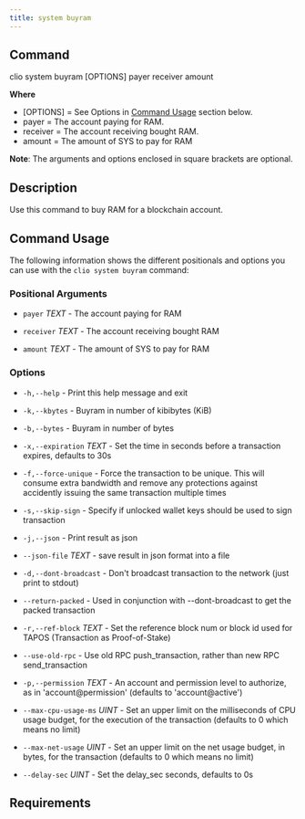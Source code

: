 ```yaml
---
title: system buyram
---
```


## Command

clio system buyram [OPTIONS] payer receiver amount

**Where**

* [OPTIONS] = See Options in  [Command Usage](#command-usage) section below.
* payer = The account paying for RAM.
* receiver = The account receiving bought RAM.
* amount = The amount of SYS to pay for RAM

**Note**: The arguments and options enclosed in square brackets are optional.

## Description

Use this command to buy RAM for a blockchain account.

## Command Usage

The following information shows the different positionals and options you can use with the `clio system buyram` command:

### Positional Arguments

* `payer` _TEXT_ - The account paying for RAM

* `receiver` _TEXT_ - The account receiving bought RAM
* `amount` _TEXT_ - The amount of SYS to pay for RAM

### Options

* `-h,--help` - Print this help message and exit

* `-k,--kbytes` - Buyram in number of kibibytes (KiB)
* `-b,--bytes` - Buyram in number of bytes
* `-x,--expiration` _TEXT_ - Set the time in seconds before a transaction expires, defaults to 30s
* `-f,--force-unique` - Force the transaction to be unique. This will consume extra bandwidth and remove any protections against accidently issuing the same transaction multiple times
* `-s,--skip-sign` - Specify if unlocked wallet keys should be used to sign transaction
* `-j,--json` - Print result as json
* `--json-file` _TEXT_ - save result in json format into a file
* `-d,--dont-broadcast` - Don't broadcast transaction to the network (just print to stdout)
* `--return-packed` - Used in conjunction with --dont-broadcast to get the packed transaction
* `-r,--ref-block` _TEXT_ - Set the reference block num or block id used for TAPOS (Transaction as Proof-of-Stake)
* `--use-old-rpc` - Use old RPC push_transaction, rather than new RPC send_transaction
* `-p,--permission` _TEXT_ - An account and permission level to authorize, as in 'account@permission' (defaults to 'account@active')
* `--max-cpu-usage-ms` _UINT_ - Set an upper limit on the milliseconds of CPU usage budget, for the execution of the transaction (defaults to 0 which means no limit)
* `--max-net-usage` _UINT_ - Set an upper limit on the net usage budget, in bytes, for the transaction (defaults to 0 which means no limit)
* `--delay-sec` _UINT_ - Set the delay_sec seconds, defaults to 0s

## Requirements
